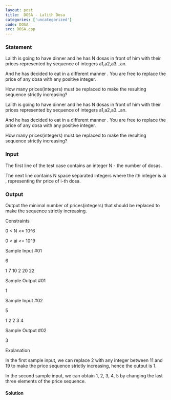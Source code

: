 ```yaml
---
layout: post
title:  DOSA - Lalith Dosa
categories: ['uncategorized']
code: DOSA
src: DOSA.cpp
---
```


### **Statement**

Lalith is going to have dinner and he has N dosas in front of him with their
prices represented by sequence of integers a1,a2,a3...an.

And he has decided to eat in a different manner . You are free to replace the
price of any dosa with any positive integer.

How many prices(integers) must be replaced to make the resulting sequence
strictly increasing?

Lalith is going to have dinner and he has N dosas in front of him with their
prices represented by sequence of integers a1,a2,a3...an.

And he has decided to eat in a different manner . You are free to replace the
price of any dosa with any positive integer.

How many prices(integers) must be replaced to make the resulting sequence
strictly increasing?

### Input

The first line of the test case contains an integer N - the number of dosas.

The next line contains N space separated integers where the ith integer is ai
, representing thr price of i-th dosa.

### Output

Output the minimal number of prices(integers) that should be replaced to make
the sequence strictly increasing.

Constraints

0 < N <= 10^6

0 < ai <= 10^9

Sample Input #01

6

1 7 10 2 20 22

Sample Output #01

1

Sample Input #02

5

1 2 2 3 4

Sample Output #02

3

Explanation

In the first sample input, we can replace 2 with any integer between 11 and 19
to make the price sequence strictly increasing, hence the output is 1.

In the second sample input, we can obtain 1, 2, 3, 4, 5 by changing the last
three elements of the price sequence.



#### **Solution**



